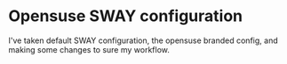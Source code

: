 # Opensuse SWAY configuration

I've taken default SWAY configuration, the opensuse branded config, and making some changes to sure my workflow.

